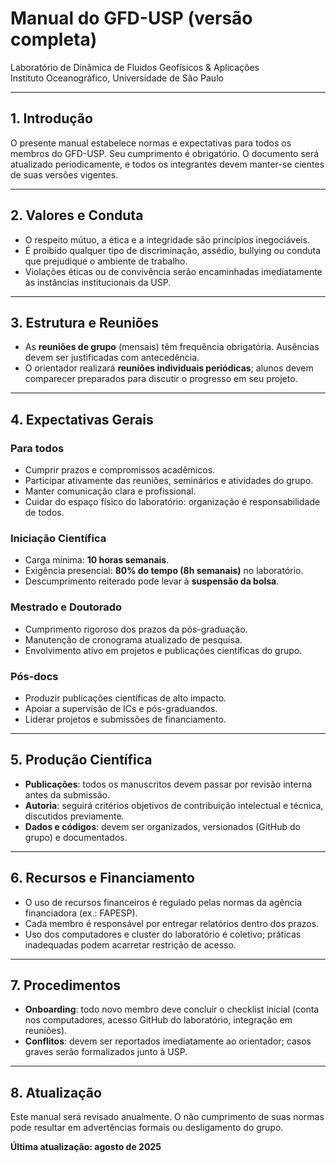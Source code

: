 # Manual do GFD-USP (versão completa)
Laboratório de Dinâmica de Fluidos Geofísicos & Aplicações  
Instituto Oceanográfico, Universidade de São Paulo  

---

## 1. Introdução
O presente manual estabelece normas e expectativas para todos os membros do GFD-USP. Seu cumprimento é obrigatório. O documento será atualizado periodicamente, e todos os integrantes devem manter-se cientes de suas versões vigentes.

---

## 2. Valores e Conduta
- O respeito mútuo, a ética e a integridade são princípios inegociáveis.  
- É proibido qualquer tipo de discriminação, assédio, bullying ou conduta que prejudique o ambiente de trabalho.  
- Violações éticas ou de convivência serão encaminhadas imediatamente às instâncias institucionais da USP.  

---

## 3. Estrutura e Reuniões
- As **reuniões de grupo** (mensais) têm frequência obrigatória. Ausências devem ser justificadas com antecedência.  
- O orientador realizará **reuniões individuais periódicas**; alunos devem comparecer preparados para discutir o progresso em seu projeto.  

---

## 4. Expectativas Gerais
### Para todos
- Cumprir prazos e compromissos acadêmicos.  
- Participar ativamente das reuniões, seminários e atividades do grupo.  
- Manter comunicação clara e profissional.  
- Cuidar do espaço físico do laboratório: organização é responsabilidade de todos.  

### Iniciação Científica
- Carga mínima: **10 horas semanais**.  
- Exigência presencial: **80% do tempo (8h semanais)** no laboratório.  
- Descumprimento reiterado pode levar à **suspensão da bolsa**.  

### Mestrado e Doutorado
- Cumprimento rigoroso dos prazos da pós-graduação.  
- Manutenção de cronograma atualizado de pesquisa.  
- Envolvimento ativo em projetos e publicações científicas do grupo.  

### Pós-docs
- Produzir publicações científicas de alto impacto.  
- Apoiar a supervisão de ICs e pós-graduandos.  
- Liderar projetos e submissões de financiamento.  

---

## 5. Produção Científica
- **Publicações**: todos os manuscritos devem passar por revisão interna antes da submissão.  
- **Autoria**: seguirá critérios objetivos de contribuição intelectual e técnica, discutidos previamente.  
- **Dados e códigos**: devem ser organizados, versionados (GitHub do grupo) e documentados.  

---

## 6. Recursos e Financiamento
- O uso de recursos financeiros é regulado pelas normas da agência financiadora (ex.: FAPESP).  
- Cada membro é responsável por entregar relatórios dentro dos prazos.  
- Uso dos computadores e cluster do laboratório é coletivo; práticas inadequadas podem acarretar restrição de acesso.  

---

## 7. Procedimentos
- **Onboarding**: todo novo membro deve concluir o checklist inicial (conta nos computadores, acesso GitHub do laboratório, integração em reuniões).
- **Conflitos**: devem ser reportados imediatamente ao orientador; casos graves serão formalizados junto à USP.

---

## 8. Atualização
Este manual será revisado anualmente. O não cumprimento de suas normas pode resultar em advertências formais ou desligamento do grupo.  

**Última atualização: agosto de 2025**  




